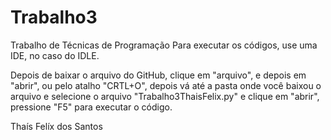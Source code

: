# Trabalho3
Trabalho de Técnicas de Programação 
Para executar os códigos, use uma IDE, no caso do IDLE.

Depois de baixar o arquivo do GitHub, clique em "arquivo", e depois em "abrir", ou pelo atalho "CRTL+O", depois vá até a pasta onde você baixou o arquivo e selecione o arquivo "Trabalho3ThaisFelix.py" e clique em "abrir", pressione "F5" para executar o código.

Thaís Felíx dos Santos
